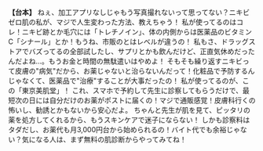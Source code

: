 **【台本】**
ねぇ、加工アプリなしじゃもう写真撮れないって思ってない？ニキビゼロ肌の私が、マジで人生変わった方法、教えちゃう！
私が使ってるのはコレ！ニキビ跡とか毛穴には「トレチノイン」、体の内側からは医薬品のビタミンC「シナール」とか！もうね、市販のとはレベルが違うの！
私もさ、ドラッグストアでバズってるの全部試したし、サプリとかも飲んだけど、正直気休めだったんだよね…。もうお金と時間の無駄遣いはやめよ！
そもそも繰り返すニキビって皮膚の"病気"だから、お薬じゃないと治らないんだって！化粧品で予防するんじゃなくて、医薬品で"治療"することが大事だったの！
私が使ってるのが、この「東京美肌堂」！
これ、スマホで予約して先生に診察してもらうだけで、最短次の日には自分だけのお薬がポストに届くの！マジで通販感覚！皮膚科行くの怖いし、勧誘とかもないから安心だよ。
ちゃんと先生が肌を見て、ピッタリの薬を処方してくれるから、もうスキンケアで迷子にならない！
しかも診察料はタダだし、お薬代も月3,000円台から始められるの！バイト代でも余裕じゃない？気になる人は、まず無料の肌診断からやってみてね！
